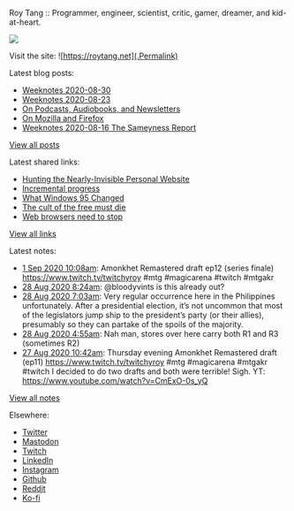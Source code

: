 Roy Tang :: Programmer, engineer, scientist, critic, gamer, dreamer, and kid-at-heart.

![](https://roytang.net/img/profile.jpg)

Visit the site: ![https://roytang.net](.Permalink)

Latest blog posts:
    

- [Weeknotes 2020-08-30](https://roytang.net/2020/08/weeknotes-2020-08-30/)
- [Weeknotes 2020-08-23](https://roytang.net/2020/08/weeknotes-2020-08-23/)
- [On Podcasts, Audiobooks, and Newsletters](https://roytang.net/2020/08/on-podcasts-audiobooks-and-newsletters/)
- [On Mozilla and Firefox](https://roytang.net/2020/08/on-mozilla-and-firefox/)
- [Weeknotes 2020-08-16 The Sameyness Report](https://roytang.net/2020/08/weeknotes-2020-08-16-the-sameyness-report/)

[View all posts](https://roytang.net/blog)

Latest shared links:
    

- [Hunting the Nearly-Invisible Personal Website](https://roytang.net/2020/08/hunting-the-nearly-invisible-personal-website/)
- [Incremental progress](https://roytang.net/2020/08/incremental-progress/)
- [What Windows 95 Changed](https://roytang.net/2020/08/what-windows-95-changed/)
- [The cult of the free must die](https://roytang.net/2020/08/the-cult-of-the-free-must-die/)
- [Web browsers need to stop](https://roytang.net/2020/08/web-browsers-need-to-stop/)

[View all links](https://roytang.net/links)

Latest notes:
    

- [1 Sep 2020 10:08am](https://roytang.net/2020/09/1300737200460632066/): Amonkhet Remastered draft ep12 (series finale) https://www.twitch.tv/twitchyroy #mtg #magicarena #twitch #mtgakr
- [28 Aug 2020 8:24am](https://roytang.net/2020/08/1299261506622615552/): @bloodyvints is this already out?
- [28 Aug 2020 7:03am](https://roytang.net/2020/08/g341dg1/): Very regular occurrence here in the Philippines unfortunately. After a presidential election, it’s not uncommon that most of the legislators jump ship to the president’s party (or their allies), presumably so they can partake of the spoils of the majority.
- [28 Aug 2020 4:55am](https://roytang.net/2020/08/g33ryjz/): Nah man, stores over here carry both R1 and R3 (sometimes R2)
- [27 Aug 2020 10:42am](https://roytang.net/2020/08/1298933974887280645/): Thursday evening Amonkhet Remastered draft (ep11) https://www.twitch.tv/twitchyroy #mtg #magicarena #mtgakr #twitch
I decided to do two drafts and both were terrible! Sigh. YT: https://www.youtube.com/watch?v=CmExO-0s_yQ

[View all notes](https://roytang.net/notes)

Elsewhere:

- [Twitter](https://twitter.com/roytang)
- [Mastodon](https://mastodon.technology/@roytang)
- [Twitch](https://twitch.tv/twitchyroy)
- [LinkedIn](https://www.linkedin.com/in/roytang)
- [Instagram](https://instagram.com/roytang0400)
- [Github](https://github.com/roytang)
- [Reddit](https://reddit.com/u/hungryroy)
- [Ko-fi](https://ko-fi.com/roytang)